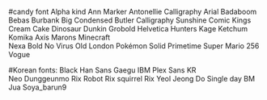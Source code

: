  #candy font 
  Alpha kind 
  Ann Marker 
  Antonellie Calligraphy 
  Arial 
  Badaboom
  Bebas 
  Burbank Big Condensed 
  Butler 
  Calligraphy Sunshine 
  Comic Kings 
  Cream Cake 
  Dinosaur 
  Dunkin 
  Grobold 
  Helvetica 
  Hunters 
  Kage 
  Ketchum 
  Komika Axis 
  Marons 
  Minecraft  
  Nexa Bold 
  No Virus 
  Old London 
  Pokémon Solid 
  Primetime 
  Super Mario 256 
  Vogue 
  
  #Korean fonts:
  Black Han Sans 
  Gaegu 
  IBM Plex Sans KR  
  Neo Dunggeunmo 
  Rix Robot 
  Rix squirrel 
  Rix Yeol Jeong Do 
  Single day 
  BM Jua 
  Soya_barun9